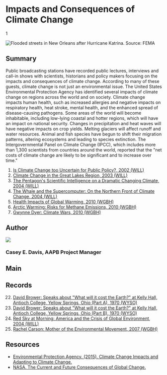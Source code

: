 # Impacts and Consequences of Climate Change

1

![Flooded streets in New Orleans after Hurricane Katrina. Source: FEMA](https://s3.amazonaws.com/americanarchive.org/exhibits/ClimateChange_Section1_Impacts.jpg "Flooded streets in New Orleans after Hurricane Katrina. Source: FEMA")

## Summary

Public broadcasting stations have recorded public lectures, interviews and call-in shows with scientists, historians and policy makers focusing on the impacts and consequences of climate change. According to many of these guests, climate change is not just an environmental issue. The United States Environmental Protection Agency has identified several impacts of climate change on regions across the world and on society. Climate change impacts human health, such as increased allergies and negative impacts on respiratory health, heat stroke, mental health, and the enhanced spread of disease-causing pathogens. Some areas of the world will become inhabitable, including low-lying coastal and hotter regions, which will have an impact on national security. Changes in precipitation and heat waves will have negative impacts on crop yields. Melting glaciers will affect runoff and water resources. Animal and fish species have begun to shift their migration patterns, altering ecosystems and leading to species extinction. The Intergovernmental Panel on Climate Change (IPCC), which includes more than 1,300 scientists from countries around the world, reported that the "net costs of climate change are likely to be significant and to increase over time." 

1.	[Is Climate Change too Uncertain for Public Policy?, 2002 (WILL)](/catalog/cpb-aacip_16-6t0gt5fq8c)
2.	[Climate Change in the Great Lakes Region, 2003 (WILL)](/catalog/cpb-aacip_16-1z41r6n955)
3.	[The Pentagon's Scientific Intelligence on a Dramatic Changing Climate, 2004 (WILL)](/catalog/cpb-aacip_16-6t0gt5fq9p)
4.	[The Whale and the Supercomputer: On the Northern Front of Climate Change, 2004 (WILL)](/catalog/cpb-aacip_16-bv79s1kz48)
5.	[Health Impacts of Global Warming, 2010 (WGBH)](/catalog/cpb-aacip_15-w37kp7v462)
6.	[Arctic Warming: Risks for Methane Emissions, 2010 (WGBH)](/catalog/cpb-aacip_15-dj58c9rc1j)
7.	[Gwynne Dyer: Climate Wars, 2010 (WGBH)](/catalog/cpb-aacip_15-n00zp3w741)

## Author

<img class="img-circle" src="https://s3.amazonaws.com/americanarchive.org/staff/Staff_Davis.jpg"/>

### Casey E. Davis, AAPB Project Manager

## Main

## Records

22.	[David Brower: Speaks about "What will it cost the Earth?" at Kelly Hall, Antioch College, Yellow Springs, Ohio (Part A), 1970 (WYSO)](/catalog/cpb-aacip_27-9673ng8v)
23.	[David Brower: Speaks about "What will it cost the Earth?" at Kelly Hall, Antioch College, Yellow Springs, Ohio (Part B), 1970 (WYSO)](/catalog/cpb-aacip_27-59q2c26d)
24.	[Red Sky at Morning: America and the Crisis of Global Environment, 2004 (WILL)](/catalog/cpb-aacip_16-4j09w0978j)
25.	[Rachel Carson: Mother of the Environmental Movement, 2007 (WGBH)](/catalog/cpb-aacip_15-jq0sq8qr1w)

## Resources

- [Environmental Protection Agency. (2015). Climate Change Impacts and Adapting to Climate Change.](http://www.epa.gov/climatechange/impacts-adaptation/)
- [NASA. The Current and Future Consequences of Global Change.](http://climate.nasa.gov/effects/)

